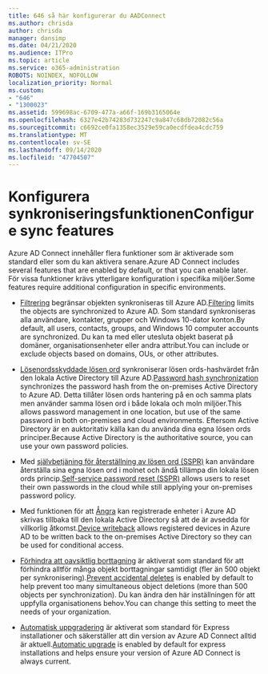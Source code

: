 ```yaml
---
title: 646 så här konfigurerar du AADConnect
ms.author: chrisda
author: chrisda
manager: dansimp
ms.date: 04/21/2020
ms.audience: ITPro
ms.topic: article
ms.service: o365-administration
ROBOTS: NOINDEX, NOFOLLOW
localization_priority: Normal
ms.custom:
- "646"
- "1300023"
ms.assetid: 599698ac-6709-477a-a66f-169b3165064e
ms.openlocfilehash: 6327e42b74283d732247c9a847c68db72082c56a
ms.sourcegitcommit: c6692ce0fa1358ec3529e59ca0ecdfdea4cdc759
ms.translationtype: MT
ms.contentlocale: sv-SE
ms.lasthandoff: 09/14/2020
ms.locfileid: "47704507"
---
```

# <a name="configure-sync-features"></a><span data-ttu-id="5ec57-102">Konfigurera synkroniseringsfunktionen</span><span class="sxs-lookup"><span data-stu-id="5ec57-102">Configure sync features</span></span>

<span data-ttu-id="5ec57-103">Azure AD Connect innehåller flera funktioner som är aktiverade som standard eller som du kan aktivera senare.</span><span class="sxs-lookup"><span data-stu-id="5ec57-103">Azure AD Connect includes several features that are enabled by default, or that you can enable later.</span></span> <span data-ttu-id="5ec57-104">För vissa funktioner krävs ytterligare konfiguration i specifika miljöer.</span><span class="sxs-lookup"><span data-stu-id="5ec57-104">Some features require additional configuration in specific environments.</span></span>

- <span data-ttu-id="5ec57-105">[Filtrering](https://docs.microsoft.com/azure/active-directory/connect/active-directory-aadconnectsync-configure-filtering) begränsar objekten synkroniseras till Azure AD.</span><span class="sxs-lookup"><span data-stu-id="5ec57-105">[Filtering](https://docs.microsoft.com/azure/active-directory/connect/active-directory-aadconnectsync-configure-filtering) limits the objects are synchronized to Azure AD.</span></span> <span data-ttu-id="5ec57-106">Som standard synkroniseras alla användare, kontakter, grupper och Windows 10-dator konton.</span><span class="sxs-lookup"><span data-stu-id="5ec57-106">By default, all users, contacts, groups, and Windows 10 computer accounts are synchronized.</span></span> <span data-ttu-id="5ec57-107">Du kan ta med eller utesluta objekt baserat på domäner, organisationsenheter eller andra attribut.</span><span class="sxs-lookup"><span data-stu-id="5ec57-107">You can include or exclude objects based on domains, OUs, or other attributes.</span></span>

- <span data-ttu-id="5ec57-108">[Lösenordsskyddade lösen ord](https://docs.microsoft.com/azure/active-directory/connect/active-directory-aadconnectsync-implement-password-hash-synchronization) synkroniserar lösen ords-hashvärdet från den lokala Active Directory till Azure AD.</span><span class="sxs-lookup"><span data-stu-id="5ec57-108">[Password hash synchronization](https://docs.microsoft.com/azure/active-directory/connect/active-directory-aadconnectsync-implement-password-hash-synchronization) synchronizes the password hash from the on-premises Active Directory to Azure AD.</span></span> <span data-ttu-id="5ec57-109">Detta tillåter lösen ords hantering på en och samma plats men använder samma lösen ord i både lokala och moln miljöer.</span><span class="sxs-lookup"><span data-stu-id="5ec57-109">This allows password management in one location, but use of the same password in both on-premises and cloud environments.</span></span> <span data-ttu-id="5ec57-110">Eftersom Active Directory är en auktoritativ källa kan du använda dina egna lösen ords principer.</span><span class="sxs-lookup"><span data-stu-id="5ec57-110">Because Active Directory is the authoritative source, you can use your own password policies.</span></span>

- <span data-ttu-id="5ec57-111">Med [självbetjäning för återställning av lösen ord (SSPR)](https://docs.microsoft.com/azure/active-directory/authentication/quickstart-sspr) kan användare återställa sina egna lösen ord i molnet och ändå tillämpa din lokala lösen ords princip.</span><span class="sxs-lookup"><span data-stu-id="5ec57-111">[Self-service password reset (SSPR)](https://docs.microsoft.com/azure/active-directory/authentication/quickstart-sspr) allows users to reset their own passwords in the cloud while still applying your on-premises password policy.</span></span>

- <span data-ttu-id="5ec57-112">Med funktionen för att [Ångra](https://docs.microsoft.com/azure/active-directory/connect/active-directory-aadconnect-feature-device-writeback) kan registrerade enheter i Azure AD skrivas tillbaka till den lokala Active Directory så att de är avsedda för villkorlig åtkomst.</span><span class="sxs-lookup"><span data-stu-id="5ec57-112">[Device writeback](https://docs.microsoft.com/azure/active-directory/connect/active-directory-aadconnect-feature-device-writeback) allows registered devices in Azure AD to be written back to the on-premises Active Directory so they can be used for conditional access.</span></span>

- <span data-ttu-id="5ec57-113">[Förhindra att oavsiktlig borttagning](https://docs.microsoft.com/azure/active-directory/connect/active-directory-aadconnectsync-feature-prevent-accidental-deletes) är aktiverat som standard för att förhindra alltför många objekt borttagningar samtidigt (fler än 500 objekt per synkronisering).</span><span class="sxs-lookup"><span data-stu-id="5ec57-113">[Prevent accidental deletes](https://docs.microsoft.com/azure/active-directory/connect/active-directory-aadconnectsync-feature-prevent-accidental-deletes) is enabled by default to help prevent too many simultaneous object deletions (more than 500 objects per synchronization).</span></span> <span data-ttu-id="5ec57-114">Du kan ändra den här inställningen för att uppfylla organisationens behov.</span><span class="sxs-lookup"><span data-stu-id="5ec57-114">You can change this setting to meet the needs of your organization.</span></span>

- <span data-ttu-id="5ec57-115">[Automatisk uppgradering](https://docs.microsoft.com/azure/active-directory/connect/active-directory-aadconnect-feature-automatic-upgrade) är aktiverat som standard för Express installationer och säkerställer att din version av Azure AD Connect alltid är aktuell.</span><span class="sxs-lookup"><span data-stu-id="5ec57-115">[Automatic upgrade](https://docs.microsoft.com/azure/active-directory/connect/active-directory-aadconnect-feature-automatic-upgrade) is enabled by default for express installations and helps ensure your version of Azure AD Connect is always current.</span></span>
